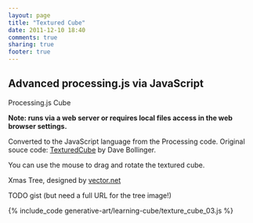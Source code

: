 ```yaml
---
layout: page
title: "Textured Cube"
date: 2011-12-10 18:40
comments: true
sharing: true
footer: true
---
```


<h2>Advanced processing.js via JavaScript</h2>
<p>Processing.js Cube</p>

**Note: runs via a web server or requires local files access in the web browser settings.**

Converted to the JavaScript language from the Processing code. Original souce code:  [TexturedCube]("http://processing.org/learning/3d/texturecube.html") by Dave Bollinger.

You can use the mouse to drag and rotate the textured cube.

<canvas id="canvas1" width="200" height="200"></canvas>
Xmas Tree, designed by [vector.net]("http://vector.net")

TODO gist (but need a full URL for the tree image!)

{% include_code generative-art/learning-cube/texture_cube_03.js %}

<script src="../processing-1.3.6-api.js"></script>
<script src="texture_cube_03.js"></script>

